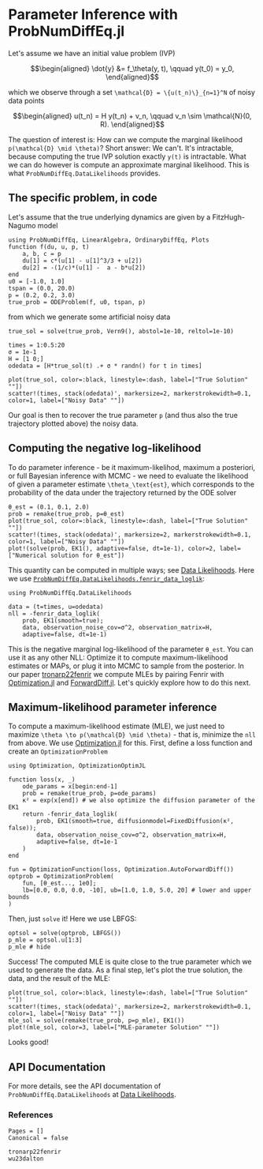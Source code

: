 # Parameter Inference with ProbNumDiffEq.jl



Let's assume we have an initial value problem (IVP)
```math
\begin{aligned}
\dot{y} &= f_\theta(y, t), \qquad y(t_0) = y_0,
\end{aligned}
```
which we observe through a set ``\mathcal{D} = \{u(t_n)\}_{n=1}^N`` of noisy data points
```math
\begin{aligned}
u(t_n) = H y(t_n) + v_n, \qquad v_n \sim \mathcal{N}(0, R).
\end{aligned}
```
The question of interest is: How can we compute the marginal likelihood ``p(\mathcal{D} \mid \theta)``?
Short answer: We can't. It's intractable, because computing the true IVP solution exactly ``y(t)`` is intractable.
What we can do however is compute an approximate marginal likelihood.
This is what `ProbNumDiffEq.DataLikelihoods` provides.

## The specific problem, in code
Let's assume that the true underlying dynamics are given by a FitzHugh-Nagumo model

```@example parameterinference
using ProbNumDiffEq, LinearAlgebra, OrdinaryDiffEq, Plots
function f(du, u, p, t)
    a, b, c = p
    du[1] = c*(u[1] - u[1]^3/3 + u[2])
    du[2] = -(1/c)*(u[1] -  a - b*u[2])
end
u0 = [-1.0, 1.0]
tspan = (0.0, 20.0)
p = (0.2, 0.2, 3.0)
true_prob = ODEProblem(f, u0, tspan, p)
```
from which we generate some artificial noisy data
```@example parameterinference
true_sol = solve(true_prob, Vern9(), abstol=1e-10, reltol=1e-10)

times = 1:0.5:20
σ = 1e-1
H = [1 0;]
odedata = [H*true_sol(t) .+ σ * randn() for t in times]

plot(true_sol, color=:black, linestyle=:dash, label=["True Solution" ""])
scatter!(times, stack(odedata)', markersize=2, markerstrokewidth=0.1, color=1, label=["Noisy Data" ""])
```
Our goal is then to recover the true parameter `p` (and thus also the true trajectory plotted above) the noisy data.

## Computing the negative log-likelihood
To do parameter inference - be it maximum-likelihod, maximum a posteriori, or full Bayesian inference with MCMC - we need to evaluate the likelihood of given a parameter estimate ``\theta_\text{est}``, which corresponds to the probability of the data under the trajectory returned by the ODE solver
```@example parameterinference
θ_est = (0.1, 0.1, 2.0)
prob = remake(true_prob, p=θ_est)
plot(true_sol, color=:black, linestyle=:dash, label=["True Solution" ""])
scatter!(times, stack(odedata)', markersize=2, markerstrokewidth=0.1, color=1, label=["Noisy Data" ""])
plot!(solve(prob, EK1(), adaptive=false, dt=1e-1), color=2, label=["Numerical solution for θ_est"])
```
This quantity can be computed in multiple ways; see 
[Data Likelihoods](@ref).
Here we use 
[`ProbNumDiffEq.DataLikelihoods.fenrir_data_loglik`](@ref):
```@example parameterinference
using ProbNumDiffEq.DataLikelihoods

data = (t=times, u=odedata)
nll = -fenrir_data_loglik(
    prob, EK1(smooth=true); 
    data, observation_noise_cov=σ^2, observation_matrix=H, 
    adaptive=false, dt=1e-1)
```
This is the negative marginal log-likelihood of the parameter `θ_est`.
You can use it as any other NLL: Optimize it to compute maximum-likelihood estimates or MAPs, or plug it into MCMC to sample from the posterior.
In our paper [tronarp22fenrir](@cite) we compute MLEs by pairing Fenrir with [Optimization.jl](http://optimization.sciml.ai/stable/) and [ForwardDiff.jl](https://juliadiff.org/ForwardDiff.jl/stable/).
Let's quickly explore how to do this next.


## Maximum-likelihood parameter inference

To compute a maximum-likelihood estimate (MLE), we just need to maximize ``\theta \to p(\mathcal{D} \mid \theta)`` - that is, minimize the `nll` from above.
We use [Optimization.jl](https://docs.sciml.ai/Optimization/stable/) for this.
First, define a loss function and create an `OptimizationProblem`
```@example parameterinference
using Optimization, OptimizationOptimJL

function loss(x, _)
    ode_params = x[begin:end-1]
    prob = remake(true_prob, p=ode_params)
    κ² = exp(x[end]) # we also optimize the diffusion parameter of the EK1
    return -fenrir_data_loglik(
        prob, EK1(smooth=true, diffusionmodel=FixedDiffusion(κ², false));
        data, observation_noise_cov=σ^2, observation_matrix=H,
        adaptive=false, dt=1e-1
    )
end

fun = OptimizationFunction(loss, Optimization.AutoForwardDiff())
optprob = OptimizationProblem(
    fun, [θ_est..., 1e0];
    lb=[0.0, 0.0, 0.0, -10], ub=[1.0, 1.0, 5.0, 20] # lower and upper bounds
)
```

Then, just `solve` it! Here we use LBFGS:
```@example parameterinference
optsol = solve(optprob, LBFGS())
p_mle = optsol.u[1:3]
p_mle # hide
```

Success! The computed MLE is quite close to the true parameter which we used to generate the data.
As a final step, let's plot the true solution, the data, and the result of the MLE:

```@example parameterinference
plot(true_sol, color=:black, linestyle=:dash, label=["True Solution" ""])
scatter!(times, stack(odedata)', markersize=2, markerstrokewidth=0.1, color=1, label=["Noisy Data" ""])
mle_sol = solve(remake(true_prob, p=p_mle), EK1())
plot!(mle_sol, color=3, label=["MLE-parameter Solution" ""])
```

Looks good!


## API Documentation

For more details, see the API documentation of `ProbNumDiffEq.DataLikelihoods` at [Data Likelihoods](@ref).


### References

```@bibliography
Pages = []
Canonical = false

tronarp22fenrir
wu23dalton
```
